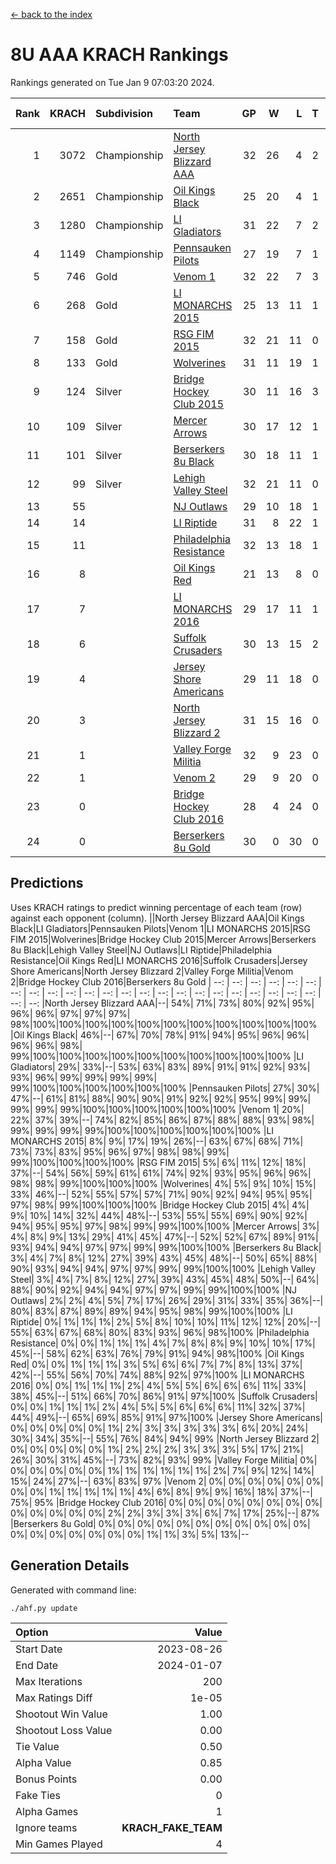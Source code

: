 [<- back to the index](readme.md)
# 8U AAA KRACH Rankings
Rankings generated on Tue Jan  9 07:03:20 2024.

Rank|KRACH|Subdivision|Team|GP|W|L|T|OTW|OTL|SoS|Exp Wins|Win Diff
---:|---:|:---|:---|---:|---:|---:|---:|---:|---:|---:|---:|---:
1|3072|Championship|[North Jersey Blizzard AAA](https://gamesheetstats.com/seasons/3659/teams/140205/schedule)|32|26|4|2|0|0|720|27.8|-0.0
2|2651|Championship|[Oil Kings Black](https://gamesheetstats.com/seasons/3659/teams/140206/schedule)|25|20|4|1|1|0|818|21.3|-0.0
3|1280|Championship|[LI Gladiators](https://gamesheetstats.com/seasons/3659/teams/140201/schedule)|31|22|7|2|1|0|833|23.8|-0.0
4|1149|Championship|[Pennsauken Pilots](https://gamesheetstats.com/seasons/3659/teams/140208/schedule)|27|19|7|1|0|0|797|20.3|-0.0
5|746|Gold|[Venom 1](https://gamesheetstats.com/seasons/3659/teams/140213/schedule)|32|22|7|3|2|1|642|24.3|-0.0
6|268|Gold|[LI MONARCHS 2015](https://gamesheetstats.com/seasons/3659/teams/140198/schedule)|25|13|11|1|0|0|715|14.3|-0.0
7|158|Gold|[RSG FIM 2015](https://gamesheetstats.com/seasons/3659/teams/140210/schedule)|32|21|11|0|0|1|482|21.8|-0.0
8|133|Gold|[Wolverines](https://gamesheetstats.com/seasons/3659/teams/140215/schedule)|31|11|19|1|0|2|907|12.3|-0.0
9|124|Silver|[Bridge Hockey Club 2015](https://gamesheetstats.com/seasons/3659/teams/140194/schedule)|30|11|16|3|1|3|636|13.3|-0.0
10|109|Silver|[Mercer Arrows](https://gamesheetstats.com/seasons/3659/teams/140202/schedule)|30|17|12|1|2|1|320|18.3|-0.0
11|101|Silver|[Berserkers 8u Black](https://gamesheetstats.com/seasons/3659/teams/140192/schedule)|30|18|11|1|0|0|342|19.3|-0.0
12|99|Silver|[Lehigh Valley Steel](https://gamesheetstats.com/seasons/3659/teams/140197/schedule)|32|21|11|0|2|0|359|21.8|-0.0
13|55||[NJ Outlaws](https://gamesheetstats.com/seasons/3659/teams/140203/schedule)|29|10|18|1|1|2|699|11.3|-0.0
14|14||[LI Riptide](https://gamesheetstats.com/seasons/3659/teams/140200/schedule)|31|8|22|1|0|0|628|9.4|0.0
15|11||[Philadelphia Resistance](https://gamesheetstats.com/seasons/3659/teams/140209/schedule)|32|13|18|1|0|0|145|14.4|0.0
16|8||[Oil Kings Red](https://gamesheetstats.com/seasons/3659/teams/140207/schedule)|21|13|8|0|0|1|20|13.9|0.0
17|7||[LI MONARCHS 2016](https://gamesheetstats.com/seasons/3659/teams/140199/schedule)|29|17|11|1|3|0|22|18.4|0.0
18|6||[Suffolk Crusaders](https://gamesheetstats.com/seasons/3659/teams/140211/schedule)|30|13|15|2|2|1|85|14.9|0.0
19|4||[Jersey Shore Americans](https://gamesheetstats.com/seasons/3659/teams/140196/schedule)|29|11|18|0|0|2|106|11.9|0.0
20|3||[North Jersey Blizzard 2](https://gamesheetstats.com/seasons/3659/teams/140204/schedule)|31|15|16|0|2|2|24|15.9|0.0
21|1||[Valley Forge Militia](https://gamesheetstats.com/seasons/3659/teams/140212/schedule)|32|9|23|0|0|1|168|9.9|0.0
22|1||[Venom 2](https://gamesheetstats.com/seasons/3659/teams/140214/schedule)|29|9|20|0|1|1|23|9.9|0.0
23|0||[Bridge Hockey Club 2016](https://gamesheetstats.com/seasons/3659/teams/140195/schedule)|28|4|24|0|0|0|19|4.9|0.0
24|0||[Berserkers 8u Gold](https://gamesheetstats.com/seasons/3659/teams/140193/schedule)|30|0|30|0|0|0|9|0.9|0.0

## Predictions
Uses KRACH ratings to predict winning percentage of each team (row) against each opponent (column).
||North Jersey Blizzard AAA|Oil Kings Black|LI Gladiators|Pennsauken Pilots|Venom 1|LI MONARCHS 2015|RSG FIM 2015|Wolverines|Bridge Hockey Club 2015|Mercer Arrows|Berserkers 8u Black|Lehigh Valley Steel|NJ Outlaws|LI Riptide|Philadelphia Resistance|Oil Kings Red|LI MONARCHS 2016|Suffolk Crusaders|Jersey Shore Americans|North Jersey Blizzard 2|Valley Forge Militia|Venom 2|Bridge Hockey Club 2016|Berserkers 8u Gold
| --: | --: | --: | --: | --: | --: | --: | --: | --: | --: | --: | --: | --: | --: | --: | --: | --: | --: | --: | --: | --: | --: | --: | --: | --: 
|North Jersey Blizzard AAA|--| 54%| 71%| 73%| 80%| 92%| 95%| 96%| 96%| 97%| 97%| 97%| 98%|100%|100%|100%|100%|100%|100%|100%|100%|100%|100%|100%
|Oil Kings Black| 46%|--| 67%| 70%| 78%| 91%| 94%| 95%| 96%| 96%| 96%| 96%| 98%| 99%|100%|100%|100%|100%|100%|100%|100%|100%|100%|100%
|LI Gladiators| 29%| 33%|--| 53%| 63%| 83%| 89%| 91%| 91%| 92%| 93%| 93%| 96%| 99%| 99%| 99%| 99%| 99%|100%|100%|100%|100%|100%|100%
|Pennsauken Pilots| 27%| 30%| 47%|--| 61%| 81%| 88%| 90%| 90%| 91%| 92%| 92%| 95%| 99%| 99%| 99%| 99%| 99%|100%|100%|100%|100%|100%|100%
|Venom 1| 20%| 22%| 37%| 39%|--| 74%| 82%| 85%| 86%| 87%| 88%| 88%| 93%| 98%| 99%| 99%| 99%| 99%|100%|100%|100%|100%|100%|100%
|LI MONARCHS 2015|  8%|  9%| 17%| 19%| 26%|--| 63%| 67%| 68%| 71%| 73%| 73%| 83%| 95%| 96%| 97%| 98%| 98%| 99%| 99%|100%|100%|100%|100%
|RSG FIM 2015|  5%|  6%| 11%| 12%| 18%| 37%|--| 54%| 56%| 59%| 61%| 61%| 74%| 92%| 93%| 95%| 96%| 96%| 98%| 98%| 99%|100%|100%|100%
|Wolverines|  4%|  5%|  9%| 10%| 15%| 33%| 46%|--| 52%| 55%| 57%| 57%| 71%| 90%| 92%| 94%| 95%| 95%| 97%| 98%| 99%|100%|100%|100%
|Bridge Hockey Club 2015|  4%|  4%|  9%| 10%| 14%| 32%| 44%| 48%|--| 53%| 55%| 55%| 69%| 90%| 92%| 94%| 95%| 95%| 97%| 98%| 99%| 99%|100%|100%
|Mercer Arrows|  3%|  4%|  8%|  9%| 13%| 29%| 41%| 45%| 47%|--| 52%| 52%| 67%| 89%| 91%| 93%| 94%| 94%| 97%| 97%| 99%| 99%|100%|100%
|Berserkers 8u Black|  3%|  4%|  7%|  8%| 12%| 27%| 39%| 43%| 45%| 48%|--| 50%| 65%| 88%| 90%| 93%| 94%| 94%| 97%| 97%| 99%| 99%|100%|100%
|Lehigh Valley Steel|  3%|  4%|  7%|  8%| 12%| 27%| 39%| 43%| 45%| 48%| 50%|--| 64%| 88%| 90%| 92%| 94%| 94%| 97%| 97%| 99%| 99%|100%|100%
|NJ Outlaws|  2%|  2%|  4%|  5%|  7%| 17%| 26%| 29%| 31%| 33%| 35%| 36%|--| 80%| 83%| 87%| 89%| 89%| 94%| 95%| 98%| 99%|100%|100%
|LI Riptide|  0%|  1%|  1%|  1%|  2%|  5%|  8%| 10%| 10%| 11%| 12%| 12%| 20%|--| 55%| 63%| 67%| 68%| 80%| 83%| 93%| 96%| 98%|100%
|Philadelphia Resistance|  0%|  0%|  1%|  1%|  1%|  4%|  7%|  8%|  8%|  9%| 10%| 10%| 17%| 45%|--| 58%| 62%| 63%| 76%| 79%| 91%| 94%| 98%|100%
|Oil Kings Red|  0%|  0%|  1%|  1%|  1%|  3%|  5%|  6%|  6%|  7%|  7%|  8%| 13%| 37%| 42%|--| 55%| 56%| 70%| 74%| 88%| 92%| 97%|100%
|LI MONARCHS 2016|  0%|  0%|  1%|  1%|  1%|  2%|  4%|  5%|  5%|  6%|  6%|  6%| 11%| 33%| 38%| 45%|--| 51%| 66%| 70%| 86%| 91%| 97%|100%
|Suffolk Crusaders|  0%|  0%|  1%|  1%|  1%|  2%|  4%|  5%|  5%|  6%|  6%|  6%| 11%| 32%| 37%| 44%| 49%|--| 65%| 69%| 85%| 91%| 97%|100%
|Jersey Shore Americans|  0%|  0%|  0%|  0%|  0%|  1%|  2%|  3%|  3%|  3%|  3%|  3%|  6%| 20%| 24%| 30%| 34%| 35%|--| 55%| 76%| 84%| 94%| 99%
|North Jersey Blizzard 2|  0%|  0%|  0%|  0%|  0%|  1%|  2%|  2%|  2%|  3%|  3%|  3%|  5%| 17%| 21%| 26%| 30%| 31%| 45%|--| 73%| 82%| 93%| 99%
|Valley Forge Militia|  0%|  0%|  0%|  0%|  0%|  0%|  1%|  1%|  1%|  1%|  1%|  1%|  2%|  7%|  9%| 12%| 14%| 15%| 24%| 27%|--| 63%| 83%| 97%
|Venom 2|  0%|  0%|  0%|  0%|  0%|  0%|  0%|  0%|  1%|  1%|  1%|  1%|  1%|  4%|  6%|  8%|  9%|  9%| 16%| 18%| 37%|--| 75%| 95%
|Bridge Hockey Club 2016|  0%|  0%|  0%|  0%|  0%|  0%|  0%|  0%|  0%|  0%|  0%|  0%|  0%|  2%|  2%|  3%|  3%|  3%|  6%|  7%| 17%| 25%|--| 87%
|Berserkers 8u Gold|  0%|  0%|  0%|  0%|  0%|  0%|  0%|  0%|  0%|  0%|  0%|  0%|  0%|  0%|  0%|  0%|  0%|  0%|  1%|  1%|  3%|  5%| 13%|--

## Generation Details

Generated with command line:
```
./ahf.py update
```

| Option | Value |
| :----- | ----: |
| Start Date | 2023-08-26 |
| End Date | 2024-01-07 |
| Max Iterations | 200 |
| Max Ratings Diff | 1e-05 |
| Shootout Win Value | 1.00 |
| Shootout Loss Value | 0.00 |
| Tie Value | 0.50 |
| Alpha Value | 0.85 |
| Bonus Points | 0.00 |
| Fake Ties | 0 |
| Alpha Games | 1 |
| Ignore teams | __KRACH_FAKE_TEAM__ |
| Min Games Played | 4 |

